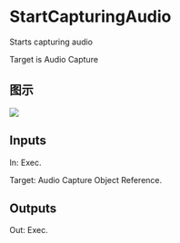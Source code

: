 # StartCapturingAudio

Starts capturing audio

Target is Audio Capture

## 图示

![]($-20221218-18083906.png)

## Inputs

In: Exec.

Target: Audio Capture Object Reference.  

## Outputs

Out: Exec.

